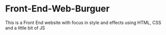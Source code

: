 # Front-End-Web-Burguer
This is a Front End website with focus in style and effects using HTML, CSS and a little bit of JS
